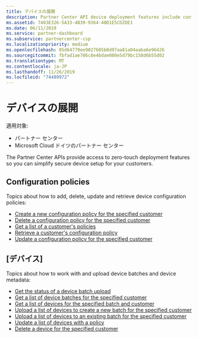 ```yaml
---
title: デバイスの展開
description: Partner Center API device deployment features include configuration policies and devices.
ms.assetid: 7403E326-5A33-4B39-9364-40D1E5CD2DE1
ms.date: 06/11/2019
ms.service: partner-dashboard
ms.subservice: partnercenter-csp
ms.localizationpriority: medium
ms.openlocfilehash: 05d64779ee9027685b0d97aa81a04aaba6e96426
ms.sourcegitcommit: fbfad1ae706c8e4bdae080e5d79bc158d6b55d02
ms.translationtype: MT
ms.contentlocale: ja-JP
ms.lasthandoff: 11/26/2019
ms.locfileid: "74489972"
---
```

# <a name="device-deployment"></a>デバイスの展開

適用対象:

- パートナー センター
- Microsoft Cloud ドイツのパートナー センター

The Partner Center APIs provide access to zero-touch deployment features so you can simplify secure device setup for your customers.

## <a name="configuration-policies"></a>Configuration policies

Topics about how to add, delete, update and retrieve device configuration policies:

- [Create a new configuration policy for the specified customer](create-a-new-configuration-policy-for-the-specified-customer.md)
- [Delete a configuration policy for the specified customer](delete-a-configuration-policy-for-the-specified-customer.md)
- [Get a list of a customer's policies](get-a-list-of-a-customer-s-policies.md)
- [Retrieve a customer's configuration policy](retrieve-a-customer-s-configuration-policy.md)
- [Update a configuration policy for the specified customer](update-a-configuration-policy-for-the-specified-customer.md)

## <a name="devices"></a>[デバイス]

Topics about how to work with and upload device batches and device metadata:

- [Get the status of a device batch upload](get-the-status-of-a-device-batch-upload.md)
- [Get a list of device batches for the specified customer](get-the-list-of-device-batches-for-the-specified-customer.md)
- [Get a list of devices for the specified batch and customer](get-a-list-of-devices-for-the-specified-batch-and-customer.md)
- [Upload a list of devices to create a new batch for the specified customer](upload-a-list-of-devices-to-create-a-new-batch-for-the-specified-customer.md)
- [Upload a list of devices to an existing batch for the specified customer](upload-a-list-of-devices-for-the-specified-customer.md)
- [Update a list of devices with a policy](update-a-list-of-devices-with-a-policy.md)
- [Delete a device for the specified customer](delete-a-device-for-the-specified-customer.md)
